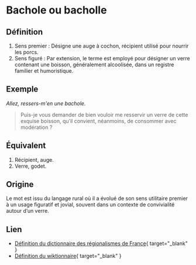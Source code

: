 # Bachole ou bacholle

## Définition

1. Sens premier : Désigne une auge à cochon, récipient utilisé pour nourrir les porcs.
2. Sens figuré : Par extension, le terme est employé pour désigner un verre contenant une boisson, généralement alcoolisée, dans un registre familier et humoristique.

## Exemple

_Allez, ressers-m'en une bachole._
> Puis-je vous demander de bien vouloir me resservir un verre de cette exquise boisson, qu’il convient, néanmoins, de consommer avec modération ?

## Équivalent

1. Récipient, auge.
2. Verre, godet.

## Origine

Le mot est issu du langage rural où il a évolué de son sens utilitaire premier à un usage figuratif et jovial, souvent dans un contexte de convivialité autour d’un verre.

## Lien

* [Définition du dictionnaire des régionalismes de France](https://drf.4h-conseil.fr/pages0/D1B0004.html){ target="_blank" }
* [Définition du wiktionnaire](https://fr.wiktionary.org/wiki/bacholle){ target="_blank" }
